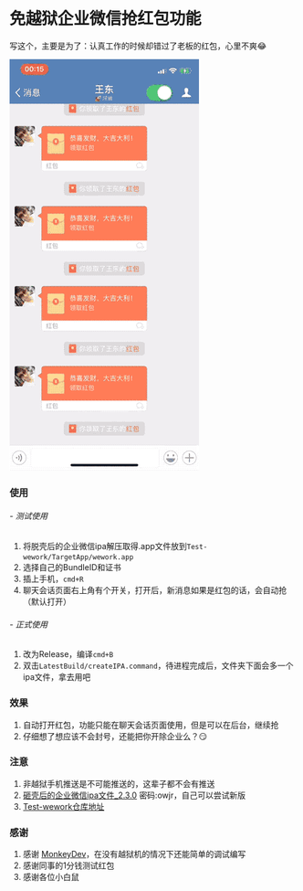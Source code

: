 # 免越狱企业微信抢红包功能

写这个，主要是为了：认真工作的时候却错过了老板的红包，心里不爽😂

![wwk](./wework.gif)

### 使用

###### - 测试使用
1. 将脱壳后的企业微信ipa解压取得.app文件放到`Test-wework/TargetApp/wework.app`  
2. 选择自己的BundleID和证书  
3. 插上手机，`cmd+R`  
4. 聊天会话页面右上角有个开关，打开后，新消息如果是红包的话，会自动抢（默认打开）  

###### - 正式使用
1. 改为Release，编译`cmd+B`
2. 双击`LatestBuild/createIPA.command`，待进程完成后，文件夹下面会多一个ipa文件，拿去用吧

### 效果
1. 自动打开红包，功能只能在聊天会话页面使用，但是可以在后台，继续抢
2. 仔细想了想应该不会封号，还能把你开除企业么？😏

### 注意
1. 非越狱手机推送是不可能推送的，这辈子都不会有推送
2. [砸壳后的企业微信ipa文件_2.3.0](https://pan.baidu.com/s/1pMdeQXP)  密码:owjr，自己可以尝试新版
3. [Test-wework仓库地址](https://github.com/harddog/Test-wework)

### 感谢
1. 感谢 [MonkeyDev](https://github.com/AloneMonkey/MonkeyDev)，在没有越狱机的情况下还能简单的调试编写
2. 感谢同事的1分钱测试红包
3. 感谢各位小白鼠


